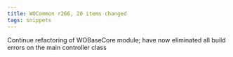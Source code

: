 ```yaml
---
title: WOCommon r266, 20 items changed
tags: snippets
---
```


Continue refactoring of WOBaseCore module; have now eliminated all build errors on the main controller class
